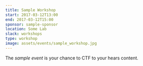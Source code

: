 ```yaml
---
title: Sample Workshop
start: 2017-03-12T13:00
end: 2017-03-12T15:00
sponsor: sample-sponsor
location: Some Lab
slack: workshops
type: workshop
image: assets/events/sample_workshop.jpg
---
```


The *sample event* is your chance to CTF to your hears content.
